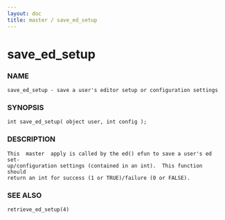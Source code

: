 ```yaml
---
layout: doc
title: master / save_ed_setup
---
```

# save_ed_setup

### NAME

    save_ed_setup - save a user's editor setup or configuration settings

### SYNOPSIS

    int save_ed_setup( object user, int config );

### DESCRIPTION

    This  master  apply is called by the ed() efun to save a user's ed set‐
    up/configuration settings (contained in an int).  This function  should
    return an int for success (1 or TRUE)/failure (0 or FALSE).

### SEE ALSO

    retrieve_ed_setup(4)

